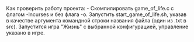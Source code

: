 Как проверить работу проекта:
    - Скомпилировать game_of_life.c с флагом -lncurses и без флага -o. Запустить start_game_of_life.sh,
      указав в качестве аргумента командной строки названия файла (один из .txt в src). Запустится игра "Жизнь" с 
      выбранной конфигурацией, управление указано в игре.